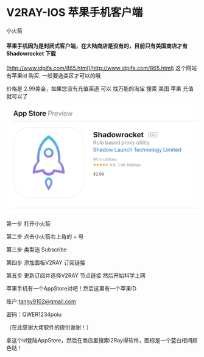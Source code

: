 # V2RAY-IOS 苹果手机客户端

小火箭

#### 苹果手机因为是封闭式客户端，在大陆商店是没有的，目前只有美国商店才有Shadowrocket 下载

[http://www.idpifa.com/865.html](http://www.idpifa.com/865.html) 这个网站有苹果id 购买. 一般要选美区才可以的哦

价格是 2.99美金，如果您没有充值渠道 可以 找万能的淘宝 搜索 美国 苹果 充值就可以了

![](../../.gitbook/assets/tim-tu-pian-20190930021933-1.png)

第一步  打开小火箭 

第二步  点击小火箭右上角的 + 号

第三步  类型选  Subscribe

第四步   添加面板V2RAY 订阅链接

第五步  更新订阅并选择V2RAY 节点链接 然后开始科学上网



苹果手机有一个AppStore对吧！然后这里有一个苹果ID

账户:tangy9102@gmail.com

密码：QWER1234poiu

（在此感谢大佬软件的提供谢谢！）

拿这个id登陆AppStore，然后在商店里搜索i2Ray得软件，图标是一个蓝白相间颜色哒！

